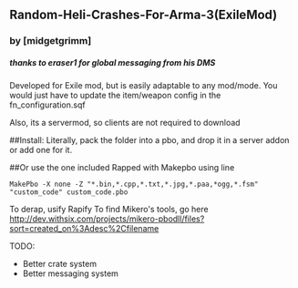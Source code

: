 ## Random-Heli-Crashes-For-Arma-3(ExileMod)
### by [midgetgrimm]
##### thanks to eraser1 for global messaging from his DMS
Developed for Exile mod, but is easily adaptable to any mod/mode. You would just have to update the item/weapon config in the fn_configuration.sqf

Also, its a servermod, so clients are  not required to download

##Install:
Literally, pack the folder into a pbo, and drop it in a server addon or add one for it. 

##Or use the one included
Rapped with Makepbo using line

`MakePbo -X none -Z "*.bin,*.cpp,*.txt,*.jpg,*.paa,*ogg,*.fsm" "custom_code" custom_code.pbo`

To derap, usify Rapify 
To find Mikero's tools, go here http://dev.withsix.com/projects/mikero-pbodll/files?sort=created_on%3Adesc%2Cfilename

TODO:
* Better crate system
* Better messaging system